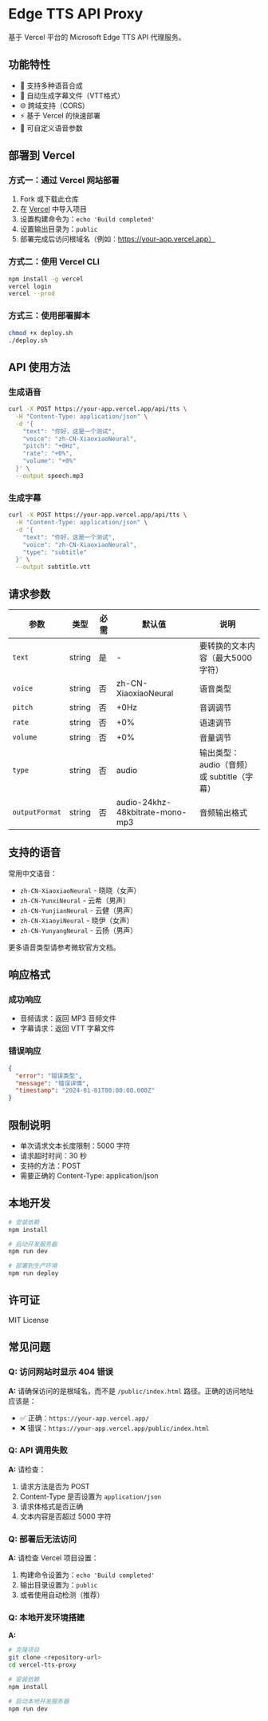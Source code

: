 # Edge TTS API Proxy

基于 Vercel 平台的 Microsoft Edge TTS API 代理服务。

## 功能特性

- 🎤 支持多种语音合成
- 📝 自动生成字幕文件（VTT格式）
- 🌐 跨域支持（CORS）
- ⚡ 基于 Vercel 的快速部署
- 🔧 可自定义语音参数

## 部署到 Vercel

### 方式一：通过 Vercel 网站部署
1. Fork 或下载此仓库
2. 在 [Vercel](https://vercel.com) 中导入项目
3. 设置构建命令为：`echo 'Build completed'`
4. 设置输出目录为：`public`
5. 部署完成后访问根域名（例如：https://your-app.vercel.app）

### 方式二：使用 Vercel CLI
```bash
npm install -g vercel
vercel login
vercel --prod
```

### 方式三：使用部署脚本
```bash
chmod +x deploy.sh
./deploy.sh
```

## API 使用方法

### 生成语音

```bash
curl -X POST https://your-app.vercel.app/api/tts \
  -H "Content-Type: application/json" \
  -d '{
    "text": "你好，这是一个测试",
    "voice": "zh-CN-XiaoxiaoNeural",
    "pitch": "+0Hz",
    "rate": "+0%",
    "volume": "+0%"
  }' \
  --output speech.mp3
```

### 生成字幕

```bash
curl -X POST https://your-app.vercel.app/api/tts \
  -H "Content-Type: application/json" \
  -d '{
    "text": "你好，这是一个测试",
    "voice": "zh-CN-XiaoxiaoNeural",
    "type": "subtitle"
  }' \
  --output subtitle.vtt
```

## 请求参数

| 参数 | 类型 | 必需 | 默认值 | 说明 |
|------|------|------|--------|------|
| `text` | string | 是 | - | 要转换的文本内容（最大5000字符） |
| `voice` | string | 否 | zh-CN-XiaoxiaoNeural | 语音类型 |
| `pitch` | string | 否 | +0Hz | 音调调节 |
| `rate` | string | 否 | +0% | 语速调节 |
| `volume` | string | 否 | +0% | 音量调节 |
| `type` | string | 否 | audio | 输出类型：audio（音频）或 subtitle（字幕） |
| `outputFormat` | string | 否 | audio-24khz-48kbitrate-mono-mp3 | 音频输出格式 |

## 支持的语音

常用中文语音：
- `zh-CN-XiaoxiaoNeural` - 晓晓（女声）
- `zh-CN-YunxiNeural` - 云希（男声）
- `zh-CN-YunjianNeural` - 云健（男声）
- `zh-CN-XiaoyiNeural` - 晓伊（女声）
- `zh-CN-YunyangNeural` - 云扬（男声）

更多语音类型请参考微软官方文档。

## 响应格式

### 成功响应
- 音频请求：返回 MP3 音频文件
- 字幕请求：返回 VTT 字幕文件

### 错误响应
```json
{
  "error": "错误类型",
  "message": "错误详情",
  "timestamp": "2024-01-01T00:00:00.000Z"
}
```

## 限制说明

- 单次请求文本长度限制：5000 字符
- 请求超时时间：30 秒
- 支持的方法：POST
- 需要正确的 Content-Type: application/json

## 本地开发

```bash
# 安装依赖
npm install

# 启动开发服务器
npm run dev

# 部署到生产环境
npm run deploy
```

## 许可证

MIT License

## 常见问题

### Q: 访问网站时显示 404 错误
**A:** 请确保访问的是根域名，而不是 `/public/index.html` 路径。正确的访问地址应该是：
- ✅ 正确：`https://your-app.vercel.app/`
- ❌ 错误：`https://your-app.vercel.app/public/index.html`

### Q: API 调用失败
**A:** 请检查：
1. 请求方法是否为 POST
2. Content-Type 是否设置为 `application/json`
3. 请求体格式是否正确
4. 文本内容是否超过 5000 字符

### Q: 部署后无法访问
**A:** 请检查 Vercel 项目设置：
1. 构建命令设置为：`echo 'Build completed'`
2. 输出目录设置为：`public`
3. 或者使用自动检测（推荐）

### Q: 本地开发环境搭建
**A:** 
```bash
# 克隆项目
git clone <repository-url>
cd vercel-tts-proxy

# 安装依赖
npm install

# 启动本地开发服务器
npm run dev
```